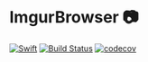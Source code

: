 # ImgurBrowser 📷 
[![Swift](https://img.shields.io/badge/swift4-compatible-4BC51D.svg?style=flat)](https://developer.apple.com/swift) [![Build Status](https://travis-ci.org/sebastianvarela/ImgurBrowser.svg?branch=master)](https://travis-ci.org/sebastianvarela/ImgurBrowser) [![codecov](https://codecov.io/gh/sebastianvarela/ImgurBrowser/branch/master/graph/badge.svg)](https://codecov.io/gh/sebastianvarela/ImgurBrowser)
